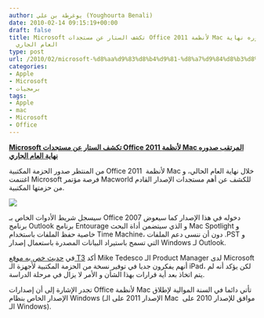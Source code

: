 ```yaml
---
author: يوغرطة بن علي (Youghourta Benali)
date: 2010-02-14 09:15:19+00:00
draft: false
title: Microsoft تكشف الستار عن مستجدات Office 2011 لأنظمة Mac المرتقب صدوره نهاية
  العام الجاري
type: post
url: /2010/02/microsoft-%d8%aa%d9%83%d8%b4%d9%81-%d8%a7%d9%84%d8%b3%d8%aa%d8%a7%d8%b1-%d8%b9%d9%86-%d9%85%d8%b3%d8%aa%d8%ac%d8%af%d8%a7%d8%aa-office-2011-%d9%84%d8%a3%d9%86%d8%b8%d9%85%d8%a9-mac-%d8%a7%d9%84%d9%85/
categories:
- Apple
- Microsoft
- برمجيات
tags:
- Apple
- mac
- Microsoft
- Office
---
```


[**Microsoft تكشف الستار عن مستجدات Office 2011 لأنظمة Mac المرتقب صدوره نهاية العام الجاري**](https://www.it-scoop.com/2010/02/microsoft-%d8%aa%d9%83%d8%b4%d9%81-%d8%a7%d9%84%d8%b3%d8%aa%d8%a7%d8%b1-%d8%b9%d9%86-%d9%85%d8%b3%d8%aa%d8%ac%d8%af%d8%a7%d8%aa-office-2011-%d9%84%d8%a3%d9%86%d8%b8%d9%85%d8%a9-mac-%d8%a7%d9%84%d9%85/)


من المنتظر صدور الحزمة المكتبية Office 2011  لأنظمة Mac خلال نهاية العام الحالي، و اغتنمت Microsoft فرصة مؤتمر Macworld للكشف عن أهم مستجدات الإصدار القادم من حزمتها المكتبية.

[![](https://www.it-scoop.com/wp-content/uploads/2010/02/Office-for-Mac-2011.jpg)
](https://www.it-scoop.com/2010/02/microsoft-%d8%aa%d9%83%d8%b4%d9%81-%d8%a7%d9%84%d8%b3%d8%aa%d8%a7%d8%b1-%d8%b9%d9%86-%d9%85%d8%b3%d8%aa%d8%ac%d8%af%d8%a7%d8%aa-office-2011-%d9%84%d8%a3%d9%86%d8%b8%d9%85%d8%a9-mac-%d8%a7%d9%84%d9%85/)

سيسجل شريط الأدوات الخاص بـ Office 2007 دخوله في هذا الإصدار كما سيعوض برنامج Outlook برنامج Entourage و الذي سيتضمن أداة البحث Mac Spotlight و خاصية حفظ الملفات باستخدام Time Machine، دون أن ننسى دعم الملفات .PST و التي تسمح باستيراد البيانات المصدرة باستعمال إصدار Windows لـ Outlook.

في [حديث خص به موقع T3](http://www.t3.com/news/microsoft-hints-at-office-for-ipad?=43603) أكد Mike Tedesco الـ Product Manager لدى Microsoft أنهم يفكرون جديا في توفير نسخة من الحزمة المكتبية لأجهزة الـ iPad، لكن يؤكد أنه لم يتم اتخاذ بعد أية قرارات بهذا الشأن و الأمر لا يزال في مرحلة الدراسة.

تجدر الإشارة إلى أن إصدارات Office لأنظمة Mac تأتي دائما في السنة الموالية لإطلاق الإصدار الخاص بنظام Windows (الإصدار 2011 على الـ Mac  موافق للإصدار 2010 على الـ Windows).
